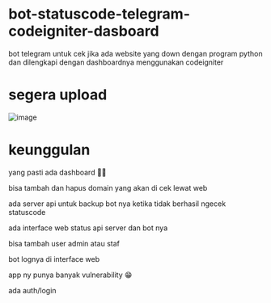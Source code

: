 # bot-statuscode-telegram-codeigniter-dasboard
bot telegram untuk cek jika ada website yang down dengan program python dan dilengkapi dengan dashboardnya menggunakan codeigniter 

# segera upload
![image](https://github.com/agungsoboru/bot-statuscode-telegram-codeigniter-dasboard/blob/main/Screenshot%20(538).png)

# keunggulan
yang pasti ada dashboard 🤦‍♂️

bisa tambah dan hapus domain yang akan di cek lewat web

ada server api untuk backup bot nya ketika tidak berhasil ngecek statuscode

ada interface web status api server dan bot nya

bisa tambah user admin atau staf

bot lognya di interface web

app ny punya banyak vulnerability 😁

ada auth/login


